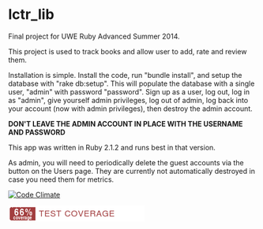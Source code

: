 lctr_lib
========

Final project for UWE Ruby Advanced Summer 2014.

This project is used to track books and allow user to add, rate and review them.  

Installation is simple.  Install the code, run "bundle install", and setup the database with "rake db:setup".  This will populate the database with a single user, "admin" with password "password".  Sign up as a user, log out, log in as "admin", give yourself admin privileges, log out of admin, log back into your account (now with admin privileges), then destroy the admin account.

**DON'T LEAVE THE ADMIN ACCOUNT IN PLACE WITH THE USERNAME AND PASSWORD**

This app was written in Ruby 2.1.2 and runs best in that version.

As admin, you will need to periodically delete the guest accounts via the button on the Users page.  They are currently not automatically destroyed in case you need them for metrics.

[![Code Climate](https://codeclimate.com/github/drlctr/lctr_lib/badges/gpa.svg)](https://codeclimate.com/github/drlctr/lctr_lib)

![Coverage Status](https://github.com/drlctr/lctr_lib/blob/master/coverage/coverage-badge.png)

